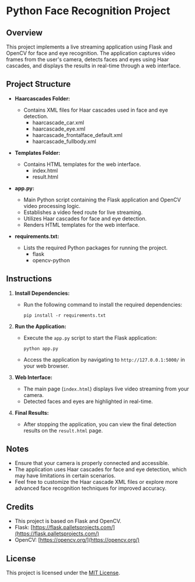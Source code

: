# Python Face Recognition Project

## Overview
This project implements a live streaming application using Flask and OpenCV for face and eye recognition. The application captures video frames from the user's camera, detects faces and eyes using Haar cascades, and displays the results in real-time through a web interface.

## Project Structure

- **Haarcascades Folder:**
  - Contains XML files for Haar cascades used in face and eye detection.
    - haarcascade_car.xml
    - haarcascade_eye.xml
    - haarcascade_frontalface_default.xml
    - haarcascade_fullbody.xml

- **Templates Folder:**
  - Contains HTML templates for the web interface.
    - index.html
    - result.html

- **app.py:**
  - Main Python script containing the Flask application and OpenCV video processing logic.
  - Establishes a video feed route for live streaming.
  - Utilizes Haar cascades for face and eye detection.
  - Renders HTML templates for the web interface.

- **requirements.txt:**
  - Lists the required Python packages for running the project.
    - flask
    - opencv-python

## Instructions

1. **Install Dependencies:**
   - Run the following command to install the required dependencies:
     ```
     pip install -r requirements.txt
     ```

2. **Run the Application:**
   - Execute the `app.py` script to start the Flask application:
     ```
     python app.py
     ```
   - Access the application by navigating to `http://127.0.0.1:5000/` in your web browser.

3. **Web Interface:**
   - The main page (`index.html`) displays live video streaming from your camera.
   - Detected faces and eyes are highlighted in real-time.

4. **Final Results:**
   - After stopping the application, you can view the final detection results on the `result.html` page.

## Notes

- Ensure that your camera is properly connected and accessible.
- The application uses Haar cascades for face and eye detection, which may have limitations in certain scenarios.
- Feel free to customize the Haar cascade XML files or explore more advanced face recognition techniques for improved accuracy.

## Credits

- This project is based on Flask and OpenCV.
- Flask: [https://flask.palletsprojects.com/](https://flask.palletsprojects.com/)
- OpenCV: [https://opencv.org/](https://opencv.org/)

## License

This project is licensed under the [MIT License](LICENSE).
